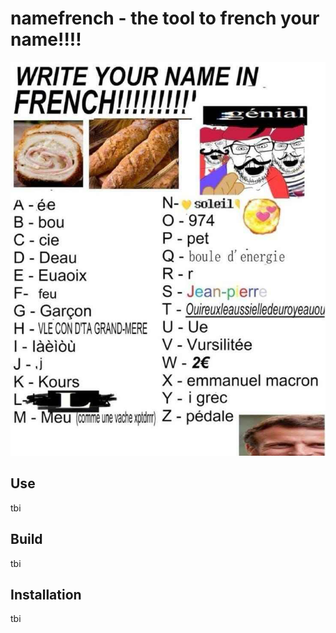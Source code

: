 # namefrench - the tool to french your name!!!!
<img src="write-your-name-in-french.jpg" height=30%></img>

## Use
tbi

## Build
tbi

## Installation
tbi
